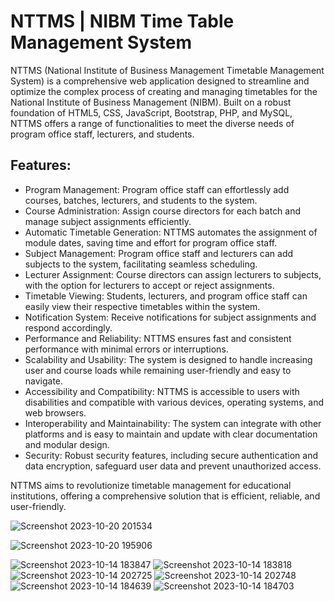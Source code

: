 # NTTMS | NIBM Time Table Management System
NTTMS (National Institute of Business Management Timetable Management System) is a comprehensive web application designed to streamline and optimize the complex process of creating and managing timetables for the National Institute of Business Management (NIBM). Built on a robust foundation of HTML5, CSS, JavaScript, Bootstrap, PHP, and MySQL, NTTMS offers a range of functionalities to meet the diverse needs of program office staff, lecturers, and students. 
<h2>Features:</h2>
<ul>
  <li>Program Management: Program office staff can effortlessly add courses, batches, lecturers, and students to the system.</li>
  <li>Course Administration: Assign course directors for each batch and manage subject assignments efficiently.</li>
  <li>Automatic Timetable Generation: NTTMS automates the assignment of module dates, saving time and effort for program office staff.</li>
  <li>Subject Management: Program office staff and lecturers can add subjects to the system, facilitating seamless scheduling.</li>
  <li>Lecturer Assignment: Course directors can assign lecturers to subjects, with the option for lecturers to accept or reject assignments.</li>
  <li>Timetable Viewing: Students, lecturers, and program office staff can easily view their respective timetables within the system.</li>
  <li>Notification System: Receive notifications for subject assignments and respond accordingly.</li>
  <li>Performance and Reliability: NTTMS ensures fast and consistent performance with minimal errors or interruptions.</li>
  <li>Scalability and Usability: The system is designed to handle increasing user and course loads while remaining user-friendly and easy to navigate.</li>
  <li>Accessibility and Compatibility: NTTMS is accessible to users with disabilities and compatible with various devices, operating systems, and web browsers.</li>
  <li>Interoperability and Maintainability: The system can integrate with other platforms and is easy to maintain and update with clear documentation and modular design.</li>
  <li>Security: Robust security features, including secure authentication and data encryption, safeguard user data and prevent unauthorized access.</li>
</ul>

NTTMS aims to revolutionize timetable management for educational institutions, offering a comprehensive solution that is efficient, reliable, and user-friendly.

![Screenshot 2023-10-20 201534](https://github.com/pasindu-2002/NTTMS/assets/87941322/a0abd338-0677-4104-8aec-2464e1a09f9b)

![Screenshot 2023-10-20 195906](https://github.com/pasindu-2002/NTTMS/assets/87941322/eaa05d20-8ad4-4fb9-a347-9dc8b705034d)

![Screenshot 2023-10-14 183847](https://github.com/pasindu-2002/NTTMS/assets/87941322/fb6afda2-53ea-40d1-89d3-502222fcc2cc)
![Screenshot 2023-10-14 183818](https://github.com/pasindu-2002/NTTMS/assets/87941322/7f2ed482-7aac-41db-81c2-955b72f17888)
![Screenshot 2023-10-14 202725](https://github.com/pasindu-2002/NTTMS/assets/87941322/a7fd6465-6a2a-44e8-abc8-bc388296dec2)
![Screenshot 2023-10-14 202748](https://github.com/pasindu-2002/NTTMS/assets/87941322/fed3d285-d2d7-4bf7-b7d1-d25f2a531601)
![Screenshot 2023-10-14 184639](https://github.com/pasindu-2002/NTTMS/assets/87941322/b156a720-68dc-4733-9379-1c292d558687)
![Screenshot 2023-10-14 184703](https://github.com/pasindu-2002/NTTMS/assets/87941322/63ef6230-200c-4116-ad8d-1fc9ffa24bdb)
